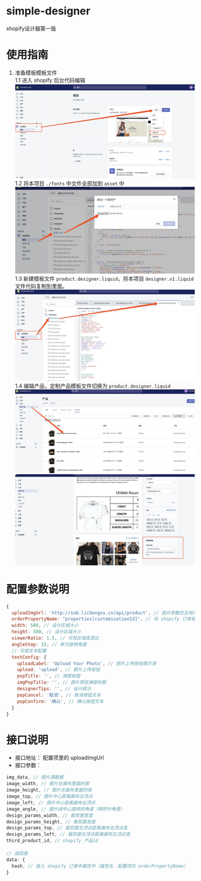 # simple-designer
shopify设计器第一版

# 使用指南
1. 准备模板模板文件  
  1.1 进入 shopify 后台代码编辑
  ![enter-code-editor.jpg](./img/enter-code-editor.jpg)
  1.2 将本项目 `./fonts` 中文件全部加到 `asset` 中
  ![add-fonts.jpg](./img/add-fonts.jpg)
  1.3 新建模板文件 `product.designer.liquid`，将本项目 `designer.v1.liquid` 文件代码复制到里面。  
  ![add-template.jpg](./img/add-template.jpg)
  1.4 编辑产品，定制产品模板文件切换为 `product.designer.liquid`  
  ![add-product-1.jpg](./img/add-product-1.jpg)
  ![add-product-2.jpg](./img/add-product-2.jpg)


# 配置参数说明
```javascript
{
  uploadImgUrl: 'http://snb.lichengxx.cn/api/product', // 图片参数交互地址
  orderPropertyName: "properties[customisationId]", // 向 shopify 订单增加的属性名。
  width: 500, // 设计区域大小
  height: 500, // 设计区域大小
  viewerRatio: 1.5, // 可视区域高宽比
  angleStep: 15, // 单次旋转角度
  // 可视文本配置
  textConfig: {
    uploadLabel: 'Upload Your Photo', // 图片上传按钮提示语
    upload: 'upload', // 图片上传按钮
    popTitle: '', // 弹窗标题
    imgPopTitle: '', // 图片预览弹窗标题
    designerTips: '', // 设计提示
    popCancel: '取消', // 取消按钮文本
    popConfirm: '确认', // 确认按钮文本
  }
}

```

# 接口说明
- 接口地址： 配置项里的 uploadImgUrl
- 接口参数： 
```javascript
img_data, // 图片源数据
image_width, // 图片在画布里面的宽
image_height, // 图片在画布里面的高
image_top, // 图片中心距离画布左顶点
image_left, // 图片中心距离画布左顶点
image_angle, // 图片绕中心旋转的角度（顺时针角度）
design_params_width, // 裁剪窗宽度
design_params_height, // 裁剪窗高度
design_params_top, // 裁剪窗左顶点距离画布左顶点高
design_params_left, // 裁剪窗左顶点距离画布左顶点宽
third_product_id, // shopify 产品id

// 返回值
data: {
  hash, // 放入 shopify 订单中属性中（属性名：配置项的 orderPropertyName）
}
```